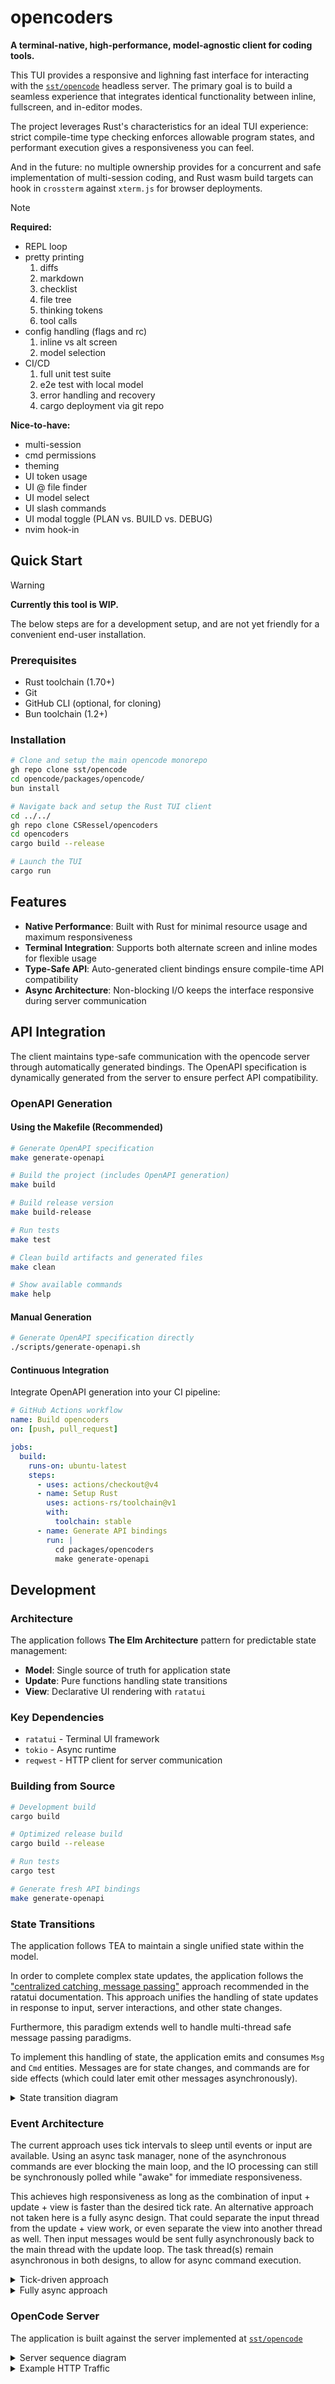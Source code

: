 # opencoders

**A terminal-native, high-performance, model-agnostic client for coding tools.**

This TUI provides a responsive and lighning fast interface for interacting with the [`sst/opencode`](https://github.com/sst/opencode) headless server.
The primary goal is to build a seamless experience that integrates identical functionality between inline, fullscreen, and in-editor modes.

The project leverages Rust's characteristics for an ideal TUI experience:
strict compile-time type checking enforces allowable program states,
and performant execution gives a responsiveness you can feel.

And in the future:
no multiple ownership provides for a concurrent and safe implementation of multi-session coding,
and Rust wasm build targets can hook in `crossterm` against `xterm.js` for browser deployments.

> [!NOTE]
>
> **Required:**
> - REPL loop
> - pretty printing
>     1. diffs
>     1. markdown
>     1. checklist
>     1. file tree
>     1. thinking tokens
>     1. tool calls
> - config handling (flags and rc)
>     1. inline vs alt screen
>     1. model selection
> - CI/CD
>     1. full unit test suite
>     1. e2e test with local model
>     1. error handling and recovery
>     1. cargo deployment via git repo
> 
> **Nice-to-have:**
> - multi-session
> - cmd permissions
> - theming
> - UI token usage
> - UI @ file finder
> - UI model select
> - UI slash commands
> - UI modal toggle (PLAN vs. BUILD vs. DEBUG)
> - nvim hook-in

## Quick Start

> [!WARNING]
> **Currently this tool is WIP.**
>
> The below steps are for a development setup, and are not yet friendly for a
> convenient end-user installation.

### Prerequisites
- Rust toolchain (1.70+)
- Git
- GitHub CLI (optional, for cloning)
- Bun toolchain (1.2+)

### Installation

```bash
# Clone and setup the main opencode monorepo
gh repo clone sst/opencode
cd opencode/packages/opencode/
bun install

# Navigate back and setup the Rust TUI client
cd ../../
gh repo clone CSRessel/opencoders
cd opencoders
cargo build --release

# Launch the TUI
cargo run
```

<!--
TODO once packaged correctly
(deps on opencode executable on system)

### Alternative Installation
```bash
# Install directly from source
cargo install --git https://github.com/CSRessel/opencoders
opencoders
```
-->

## Features

- **Native Performance**: Built with Rust for minimal resource usage and maximum responsiveness
- **Terminal Integration**: Supports both alternate screen and inline modes for flexible usage
- **Type-Safe API**: Auto-generated client bindings ensure compile-time API compatibility
- **Async Architecture**: Non-blocking I/O keeps the interface responsive during server communication

## API Integration

The client maintains type-safe communication with the opencode server through automatically generated bindings.
The OpenAPI specification is dynamically generated from the server to ensure perfect API compatibility.

### OpenAPI Generation

#### Using the Makefile (Recommended)

```bash
# Generate OpenAPI specification
make generate-openapi

# Build the project (includes OpenAPI generation)
make build

# Build release version
make build-release

# Run tests
make test

# Clean build artifacts and generated files
make clean

# Show available commands
make help
```

#### Manual Generation

```bash
# Generate OpenAPI specification directly
./scripts/generate-openapi.sh
```

#### Continuous Integration

Integrate OpenAPI generation into your CI pipeline:

```yaml
# GitHub Actions workflow
name: Build opencoders
on: [push, pull_request]

jobs:
  build:
    runs-on: ubuntu-latest
    steps:
      - uses: actions/checkout@v4
      - name: Setup Rust
        uses: actions-rs/toolchain@v1
        with:
          toolchain: stable
      - name: Generate API bindings
        run: |
          cd packages/opencoders
          make generate-openapi
```

## Development

### Architecture

The application follows **The Elm Architecture** pattern for predictable state management:
- **Model**: Single source of truth for application state
- **Update**: Pure functions handling state transitions
- **View**: Declarative UI rendering with `ratatui`

### Key Dependencies
- `ratatui` - Terminal UI framework
- `tokio` - Async runtime
- `reqwest` - HTTP client for server communication

### Building from Source

```bash
# Development build
cargo build

# Optimized release build
cargo build --release

# Run tests
cargo test

# Generate fresh API bindings
make generate-openapi
```

### State Transitions

The application follows TEA to maintain a single unified state within the model.

In order to complete complex state updates, the application follows the
["centralized catching, message passing"](https://ratatui.rs/concepts/event-handling/#centralized-catching-message-passing)
approach recommended in the ratatui documentation. This approach unifies the
handling of state updates in response to input, server interactions, and other
state changes.

Furthermore, this paradigm extends well to handle multi-thread safe message
passing paradigms.

To implement this handling of state, the application emits and consumes `Msg`
and `Cmd` entities. Messages are for state changes, and commands are for side
effects (which could later emit other messages asynchronously).

<details>
<summary>State transition diagram</summary>

The application follows a complex state machine pattern with the following transitions:

```mermaid
flowchart TD
    subgraph Screens
    direction TB

    Welcome[Welcome] 
    TextEntry[TextEntry]
    Quit[Quit]

    %% Initial state and basic navigation
    Welcome e0@-->|Msg::ChangeState TextEntry| TextEntry
    Welcome e1@-->|Msg::Quit| Quit

    %% Text entry mode transitions
    TextEntry e2@-->|Msg::ChangeState Welcome| Welcome
    TextEntry e3@-->|Msg::Quit| Quit

    end
    subgraph Connections

    ConnectingToServer[ConnectingToServer]
    InitializingSession[InitializingSession]
    ConnectionError[ConnectionError]

    %% from above, but here so nodes are correctly located
    Welcome e4@-->|Msg::InitializeClient| ConnectingToServer
    TextEntry e5@-->|Cmd::DiscoverAndConnectClient| ConnectingToServer

    %% Connection flow
    ConnectingToServer e6@-->|Cmd::DiscoverAndConnectClient| ConnectingToServer
    ConnectingToServer e7@-->|Msg::ClientConnected| InitializingSession
    ConnectingToServer e8@-->|Msg::ClientConnectionFailed| ConnectionError

    %% Session initialization
    InitializingSession e9@-->|Cmd::InitializeSessionForClient| InitializingSession
    InitializingSession e10@-->|Msg::SessionReady| TextEntry
    InitializingSession e11@-->|Msg::SessionInitializationFailed| ConnectionError

    %% Error recovery
    ConnectionError e12@-->|Msg::ChangeState Welcome| Welcome
    ConnectionError e13@-->|Msg::InitializeClient| ConnectingToServer
    ConnectionError e14@-->|Msg::Quit| Quit

    end

    %% Animation and thick for API request
    e5@{ animate: true }
    e6@{ animate: true }
    e9@{ animate: true }
    %% Animation and thin for API response
    e7@{ animate: true }
    e8@{ animate: true }
    e10@{ animate: true }
    e11@{ animate: true }

    %% Style the links - purple for Cmd, blue for Msg
    linkStyle 0 stroke:#4590ff,stroke-width:4px
    linkStyle 1 stroke:#4590ff,stroke-width:4px
    linkStyle 2 stroke:#4590ff,stroke-width:4px
    linkStyle 3 stroke:#4590ff,stroke-width:4px
    linkStyle 4 stroke:#4590ff,stroke-width:4px
    linkStyle 5 stroke:#8a2be2,stroke-width:6px
    linkStyle 6 stroke:#8a2be2,stroke-width:6px
    linkStyle 7 stroke:#4590ff,stroke-width:2px
    linkStyle 8 stroke:#4590ff,stroke-width:2px
    linkStyle 9 stroke:#8a2be2,stroke-width:6px
    linkStyle 10 stroke:#4590ff,stroke-width:2px
    linkStyle 11 stroke:#4590ff,stroke-width:2px
    linkStyle 12 stroke:#4590ff,stroke-width:4px
    linkStyle 13 stroke:#4590ff,stroke-width:4px
    linkStyle 14 stroke:#4590ff,stroke-width:4px
```

**Legend:**
- **Purple edges**: `Cmd` (Commands - side effects like API calls)
- **Blue edges**: `Msg` (Messages - pure state transitions)
- **Animated edges**: API calls to and from the OpenCode server

</details>

### Event Architecture

The current approach uses tick intervals to sleep until events or input are
available. Using an async task manager, none of the asynchronous commands are
ever blocking the main loop, and the IO processing can still be synchronously
polled while "awake" for immediate responsiveness.

This achieves high responsiveness as long as the combination of input + update +
view is faster than the desired tick rate. An alternative approach not taken
here is a fully async design. That could separate the input thread from the
update + view work, or even separate the view into another thread as well. Then
input messages would be sent fully asynchronously back to the main thread with
the update loop. The task thread(s) remain asynchronous in both designs, to
allow for async command execution.

<details>
<summary>Tick-driven approach</summary>

**1. Eliminated Busy-Wait Loop**

- Before: tokio::task::yield_now().await in a tight loop
- After: Event-driven loop that only wakes up when:
  - Async tasks complete
  - User input events occur
  - Periodic tick timer fires (60 FPS for cleanup/rendering)

**2. Render-Only-When-Needed**

- Before: Rendered on every loop iteration
- After: Added needs_render flag that only triggers renders when:
  - Model state changes from messages
  - Async operations complete
  - First render on startup

**3. Optimized Event Processing**

- Before: Sequential polling with timeouts
- After: Immediate processing of all available events, then wait
  - Process async task completions (non-blocking)
  - Process input events (non-blocking)
  - Only wait when no events are pending

**4. Smart Loop Control**

- When events are available: Process immediately and continue
- When no events: Wait for tick timer using tokio::select!
- Periodic cleanup and rendering at 60 FPS max

**Performance Benefits:**

The implementation now properly balances responsiveness with efficiency - it responds instantly to events while using
minimal CPU when idle, making it suitable for production use without the performance issues of the previous busy-wait
approach.
</details>

<details>
<summary>Fully async approach</summary>

This could be further extended to use a fully asynchronous approach, where the
main thread follows the the `select!` behavior and sleeps until events arrive.

This approach is not the current direction, because the channel communication
for all input handling is difficult to implement and maintain.

**1. Requirements Satisfied**

The fully asynchronous `select!` model is designed to meet the following critical performance and responsiveness
requirements:

- Zero CPU Usage When Idle: It eliminates the "busy-wait" loop, allowing the application to consume virtually no CPU
resources while waiting for user input or background task completions.
- Immediate UI Updates from Background Tasks: The UI will update the instant an asynchronous task (e.g., a network
request) completes, without waiting for the user to provide any input. This ensures the application feels highly
responsive and always reflects the true current state.
- Efficient Rendering: The view will be re-rendered only when the application's state actually changes in response
to an event. This prevents wasteful rendering cycles and reduces terminal output, contributing to a smoother
experience.

**2. General Implementation Outline**

The refactoring of the `run_async` function will proceed in four main steps:

1. Introduce a Channel for Async Tasks: The `AsyncTaskManager` will be modified to use a `tokio::sync::mpsc` channel.
Instead of being polled, it will now push Msg results from completed tasks directly into this channel.
2. Isolate Blocking Input Events: The synchronous poll_subscriptions function, which blocks while waiting for user
input, will be moved into its own dedicated thread using `tokio::task::spawn_blocking`. This task will use a second
mpsc channel to send user input events back to the main loop.
3. Rebuild the Main Loop with `tokio::select!`: The core loop in run_async will be replaced. The new loop will use a
`tokio::select!` macro to await messages from both the async task channel and the user input channel simultaneously.
The loop will only proceed when a message is received from either source.
4. Trigger Rendering on State Change: The `render_view()` function will be called from within the `select!` block,
immediately after a Msg has been received and processed by the update function. This guarantees that a render is
performed if and only if the model's state has changed.

</details>

### OpenCode Server

The application is built against the server implemented at [`sst/opencode`](https://github.com/sst/opencode)

<details>
<summary>Server sequence diagram</summary>

At the time of writing, the general flow with this server implementation is as follows:

**Session Management:**
- `GET /session` - List all sessions
- `POST /session` - Create new session
- `DELETE /session/{id}` - Delete session
- `POST /session/{id}/message` - Send user message
- `GET /session/{id}/message` - Get message history
- `POST /session/{id}/abort` - Abort session
- `POST /session/{id}/init` - Initialize session with AGENTS.md analysis

**Real-time Communication:**
- `GET /event` - Server-Sent Events stream for live updates (continuous)

**File Operations:**
- `GET /file?path={path}` - Read file content
- `GET /file/status` - Get file change status

**Configuration:**
- `GET /config` - Get app configuration
- `GET /config/providers` - Get available AI providers

```mermaid
sequenceDiagram
    participant TUI as TUI Client
    participant Server as OpenCode Server
    participant AI as AI Provider

    Note over TUI,AI: Session Initialization
    TUI->>Server: POST /session
    Server-->>TUI: session created
    TUI->>Server: POST /session/{id}/init
    Server->>AI: analyze codebase
    AI-->>Server: AGENTS.md analysis
    Server-->>TUI: initialization complete

    Note over TUI,AI: Real-time Event Stream
    TUI->>Server: GET /event (SSE)
    Server-->>TUI: continuous event stream

    Note over TUI,AI: Message Exchange Loop
    TUI->>Server: POST /session/{id}/message
    Server->>AI: process message
    AI-->>Server: response with tool calls
    Server-->>TUI: message.updated events
    Server->>Server: execute tools (file ops, etc.)
    Server-->>TUI: message.part.updated events
    AI-->>Server: final response
    Server-->>TUI: message completed

    Note over TUI,AI: File Operations
    TUI->>Server: GET /file?path={path}
    Server-->>TUI: file content
    TUI->>Server: GET /file/status
    Server-->>TUI: file changes
```

</details>

<details>
<summary>Example HTTP Traffic</summary>

Capture example HTTP traffic like:

```
# Capture port 8080 traffic in the background
sudo tcpdump -i lo -s 0 -A -U -# -w capture-edits.pcap 'port 8080' &

# Then make some edits
opencode --port 8080

# Then view the traffic in various ways
sudo pkill tcpdump
tcpdump -i lo -s 0 -A -U -# -r capture-edits.pcap
tcpdump -r ../../capture-edits.pcap -A | grep -o -e '(POST|GET) /[^ ]*' | sort | uniq -c | sort -nr
```

With output like:

```
reading from file capture-edits.pcap, link-type EN10MB (Ethernet), snapshot length 262144
   2818 POST /log
     63 GET /event`)\n
     15 POST /session`
     15 POST /session/{id}/message`
     15 POST /session/{id}/init`
     15 POST /session/{id}/abort`
     15 GET /session`
     15 GET /session/{id}/message`
     15 GET /file?path={path}`
     15 GET /file/status`
     15 GET /event`
     15 GET /event
     15 GET /config`
     15 GET /config/providers`
     13 POST /session\n
     13 POST /session/{id}/message\n
     13 POST /session/{id}/init\n
     13 GET /file?path={path}\n
     13 GET /file/status\n
      2 POST /session\n00055|
      2 POST /session/{id}/message\n00067|
      2 POST /session/{id}/init\n00057|
      2 POST /session/ses_7cb083d9affexkZALb1l7Cn6JC/message
      2 GET /file?path={path}\n00077|
      2 GET /file/status\n00079|
      2 GET /event`)","time":{"start":1753235334533}}}}
```

</details>

